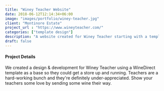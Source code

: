 ```yaml
---
title: "Winey Teacher Website"
date: 2018-06-12T12:14:34+06:00
image: "images/portfolio/winey-teacher.jpg"
client: "Montinore Estate"
project_url : "https://www.wineyteacher.com/"
categories: ["template design"]
description: "A website created for Winey Teacher starting with a template."
draft: false
---
```


#### Project Details

We created a design & development for Winey Teacher using a WineDirect template as a base so they could get a store up and running. Teachers are a hard-working bunch and they're definitely under-appreciated. Show your teachers some love by sending some wine their way.
